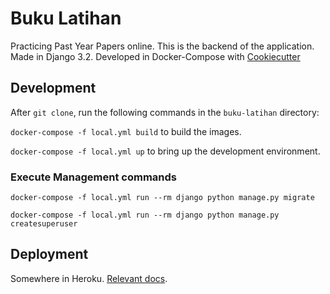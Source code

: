# Buku Latihan

Practicing Past Year Papers online. This is the backend of the application. Made in Django 3.2. Developed in Docker-Compose with [Cookiecutter](https://cookiecutter-django.readthedocs.io/)

## Development

After `git clone`, run the following commands in the `buku-latihan` directory:

`docker-compose -f local.yml build` to build the images.

`docker-compose -f local.yml up` to bring up the development environment.

### Execute Management commands

`docker-compose -f local.yml run --rm django python manage.py migrate`

`docker-compose -f local.yml run --rm django python manage.py createsuperuser`


## Deployment

Somewhere in Heroku. [Relevant docs](https://cookiecutter-django.readthedocs.io/en/latest/deployment-on-heroku.html#commands-to-run).
